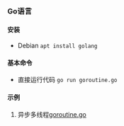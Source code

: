 ### Go语言
#### 安装
- Debian `apt install golang`

#### 基本命令
- 直接运行代码 `go run goroutine.go`

#### 示例
1. 异步多线程[goroutine.go](goroutine.go)

